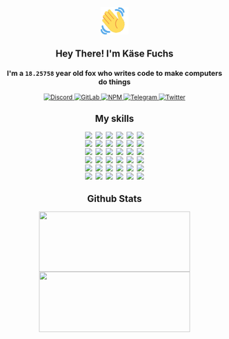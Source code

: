 <div><p align=center><img src=./resources/images/wave.gif width=64px height=64px></p><h2 align=center>Hey There! I'm Käse Fuchs</h2><h3 align=center>I'm a <code>18.25758</code> year old fox who writes code to make computers do things</h3><p align=center><a href=https://discord.com/users/507526681125322772><img alt=Discord src="https://img.shields.io/badge/Discord-5865F2?logo=discord&logoColor=white&style=flat-square#22fa71cc5ada51ce861cd656646e53b4"> </a><a href=https://gitlab.com/kasefuchs><img alt=GitLab src="https://img.shields.io/badge/GitLab-330F63?logo=gitlab&logoColor=white&style=flat-square#22fa71cc5ada51ce861cd656646e53b4"> </a><a href=https://npmjs.com/~kasefuchs><img alt=NPM src="https://img.shields.io/badge/NPM-CB3837?logo=npm&logoColor=white&style=flat-square#22fa71cc5ada51ce861cd656646e53b4"> </a><a href=https://t.me/kasefuchs><img alt=Telegram src="https://img.shields.io/badge/Telegram-2CA5E0?logo=telegram&logoColor=white&style=flat-square#22fa71cc5ada51ce861cd656646e53b4"> </a><a href=https://twitter.com/kasefuchs><img alt=Twitter src="https://img.shields.io/badge/Twitter-1DA1F2?logo=twitter&logoColor=white&style=flat-square#22fa71cc5ada51ce861cd656646e53b4"></a></p><h2 align=center>My skills</h2><p align=center><a href=https://aws.amazon.com/ ><picture><source srcset="https://skillicons.dev/icons?i=aws&theme=dark#22fa71cc5ada51ce861cd656646e53b4" media="(prefers-color-scheme: dark)"><source srcset="https://skillicons.dev/icons?i=aws&theme=light#22fa71cc5ada51ce861cd656646e53b4" media="(prefers-color-scheme: light), (prefers-color-scheme: no-preference)"><img src="https://skillicons.dev/icons?i=aws&theme=light#22fa71cc5ada51ce861cd656646e53b4"></picture></a>&nbsp;&nbsp;<a href=https://en.wikipedia.org/wiki/Bash_(Unix_shell)><picture><source srcset="https://skillicons.dev/icons?i=bash&theme=dark#22fa71cc5ada51ce861cd656646e53b4" media="(prefers-color-scheme: dark)"><source srcset="https://skillicons.dev/icons?i=bash&theme=light#22fa71cc5ada51ce861cd656646e53b4" media="(prefers-color-scheme: light), (prefers-color-scheme: no-preference)"><img src="https://skillicons.dev/icons?i=bash&theme=light#22fa71cc5ada51ce861cd656646e53b4"></picture></a>&nbsp;&nbsp;<a href=https://discord.com/developers/docs><picture><source srcset="https://skillicons.dev/icons?i=bots&theme=dark#22fa71cc5ada51ce861cd656646e53b4" media="(prefers-color-scheme: dark)"><source srcset="https://skillicons.dev/icons?i=bots&theme=light#22fa71cc5ada51ce861cd656646e53b4" media="(prefers-color-scheme: light), (prefers-color-scheme: no-preference)"><img src="https://skillicons.dev/icons?i=bots&theme=light#22fa71cc5ada51ce861cd656646e53b4"></picture></a>&nbsp;&nbsp;<a href=https://www.cloudflare.com/ ><picture><source srcset="https://skillicons.dev/icons?i=cloudflare&theme=dark#22fa71cc5ada51ce861cd656646e53b4" media="(prefers-color-scheme: dark)"><source srcset="https://skillicons.dev/icons?i=cloudflare&theme=light#22fa71cc5ada51ce861cd656646e53b4" media="(prefers-color-scheme: light), (prefers-color-scheme: no-preference)"><img src="https://skillicons.dev/icons?i=cloudflare&theme=light#22fa71cc5ada51ce861cd656646e53b4"></picture></a>&nbsp;&nbsp;<a href=https://en.wikipedia.org/wiki/CSS><picture><source srcset="https://skillicons.dev/icons?i=css&theme=dark#22fa71cc5ada51ce861cd656646e53b4" media="(prefers-color-scheme: dark)"><source srcset="https://skillicons.dev/icons?i=css&theme=light#22fa71cc5ada51ce861cd656646e53b4" media="(prefers-color-scheme: light), (prefers-color-scheme: no-preference)"><img src="https://skillicons.dev/icons?i=css&theme=light#22fa71cc5ada51ce861cd656646e53b4"></picture></a>&nbsp;&nbsp;<a href=https://www.docker.com/ ><picture><source srcset="https://skillicons.dev/icons?i=docker&theme=dark#22fa71cc5ada51ce861cd656646e53b4" media="(prefers-color-scheme: dark)"><source srcset="https://skillicons.dev/icons?i=docker&theme=light#22fa71cc5ada51ce861cd656646e53b4" media="(prefers-color-scheme: light), (prefers-color-scheme: no-preference)"><img src="https://skillicons.dev/icons?i=docker&theme=light#22fa71cc5ada51ce861cd656646e53b4"></picture></a><br><a href=https://www.electronjs.org/ ><picture><source srcset="https://skillicons.dev/icons?i=electron&theme=dark#22fa71cc5ada51ce861cd656646e53b4" media="(prefers-color-scheme: dark)"><source srcset="https://skillicons.dev/icons?i=electron&theme=light#22fa71cc5ada51ce861cd656646e53b4" media="(prefers-color-scheme: light), (prefers-color-scheme: no-preference)"><img src="https://skillicons.dev/icons?i=electron&theme=light#22fa71cc5ada51ce861cd656646e53b4"></picture></a>&nbsp;&nbsp;<a href=https://expressjs.com/ ><picture><source srcset="https://skillicons.dev/icons?i=express&theme=dark#22fa71cc5ada51ce861cd656646e53b4" media="(prefers-color-scheme: dark)"><source srcset="https://skillicons.dev/icons?i=express&theme=light#22fa71cc5ada51ce861cd656646e53b4" media="(prefers-color-scheme: light), (prefers-color-scheme: no-preference)"><img src="https://skillicons.dev/icons?i=express&theme=light#22fa71cc5ada51ce861cd656646e53b4"></picture></a>&nbsp;&nbsp;<a href=https://www.figma.com/ ><picture><source srcset="https://skillicons.dev/icons?i=figma&theme=dark#22fa71cc5ada51ce861cd656646e53b4" media="(prefers-color-scheme: dark)"><source srcset="https://skillicons.dev/icons?i=figma&theme=light#22fa71cc5ada51ce861cd656646e53b4" media="(prefers-color-scheme: light), (prefers-color-scheme: no-preference)"><img src="https://skillicons.dev/icons?i=figma&theme=light#22fa71cc5ada51ce861cd656646e53b4"></picture></a>&nbsp;&nbsp;<a href=https://firebase.google.com/ ><picture><source srcset="https://skillicons.dev/icons?i=firebase&theme=dark#22fa71cc5ada51ce861cd656646e53b4" media="(prefers-color-scheme: dark)"><source srcset="https://skillicons.dev/icons?i=firebase&theme=light#22fa71cc5ada51ce861cd656646e53b4" media="(prefers-color-scheme: light), (prefers-color-scheme: no-preference)"><img src="https://skillicons.dev/icons?i=firebase&theme=light#22fa71cc5ada51ce861cd656646e53b4"></picture></a>&nbsp;&nbsp;<a href=https://flask.palletsprojects.com/ ><picture><source srcset="https://skillicons.dev/icons?i=flask&theme=dark#22fa71cc5ada51ce861cd656646e53b4" media="(prefers-color-scheme: dark)"><source srcset="https://skillicons.dev/icons?i=flask&theme=light#22fa71cc5ada51ce861cd656646e53b4" media="(prefers-color-scheme: light), (prefers-color-scheme: no-preference)"><img src="https://skillicons.dev/icons?i=flask&theme=light#22fa71cc5ada51ce861cd656646e53b4"></picture></a>&nbsp;&nbsp;<a href=https://cloud.google.com/ ><picture><source srcset="https://skillicons.dev/icons?i=gcp&theme=dark#22fa71cc5ada51ce861cd656646e53b4" media="(prefers-color-scheme: dark)"><source srcset="https://skillicons.dev/icons?i=gcp&theme=light#22fa71cc5ada51ce861cd656646e53b4" media="(prefers-color-scheme: light), (prefers-color-scheme: no-preference)"><img src="https://skillicons.dev/icons?i=gcp&theme=light#22fa71cc5ada51ce861cd656646e53b4"></picture></a><br><a href=https://git-scm.com/ ><picture><source srcset="https://skillicons.dev/icons?i=git&theme=dark#22fa71cc5ada51ce861cd656646e53b4" media="(prefers-color-scheme: dark)"><source srcset="https://skillicons.dev/icons?i=git&theme=light#22fa71cc5ada51ce861cd656646e53b4" media="(prefers-color-scheme: light), (prefers-color-scheme: no-preference)"><img src="https://skillicons.dev/icons?i=git&theme=light#22fa71cc5ada51ce861cd656646e53b4"></picture></a>&nbsp;&nbsp;<a href=https://github.com/ ><picture><source srcset="https://skillicons.dev/icons?i=github&theme=dark#22fa71cc5ada51ce861cd656646e53b4" media="(prefers-color-scheme: dark)"><source srcset="https://skillicons.dev/icons?i=github&theme=light#22fa71cc5ada51ce861cd656646e53b4" media="(prefers-color-scheme: light), (prefers-color-scheme: no-preference)"><img src="https://skillicons.dev/icons?i=github&theme=light#22fa71cc5ada51ce861cd656646e53b4"></picture></a>&nbsp;&nbsp;<a href=https://gitlab.com/ ><picture><source srcset="https://skillicons.dev/icons?i=gitlab&theme=dark#22fa71cc5ada51ce861cd656646e53b4" media="(prefers-color-scheme: dark)"><source srcset="https://skillicons.dev/icons?i=gitlab&theme=light#22fa71cc5ada51ce861cd656646e53b4" media="(prefers-color-scheme: light), (prefers-color-scheme: no-preference)"><img src="https://skillicons.dev/icons?i=gitlab&theme=light#22fa71cc5ada51ce861cd656646e53b4"></picture></a>&nbsp;&nbsp;<a href=https://www.heroku.com/ ><picture><source srcset="https://skillicons.dev/icons?i=heroku&theme=dark#22fa71cc5ada51ce861cd656646e53b4" media="(prefers-color-scheme: dark)"><source srcset="https://skillicons.dev/icons?i=heroku&theme=light#22fa71cc5ada51ce861cd656646e53b4" media="(prefers-color-scheme: light), (prefers-color-scheme: no-preference)"><img src="https://skillicons.dev/icons?i=heroku&theme=light#22fa71cc5ada51ce861cd656646e53b4"></picture></a>&nbsp;&nbsp;<a href=https://en.wikipedia.org/wiki/HTML><picture><source srcset="https://skillicons.dev/icons?i=html&theme=dark#22fa71cc5ada51ce861cd656646e53b4" media="(prefers-color-scheme: dark)"><source srcset="https://skillicons.dev/icons?i=html&theme=light#22fa71cc5ada51ce861cd656646e53b4" media="(prefers-color-scheme: light), (prefers-color-scheme: no-preference)"><img src="https://skillicons.dev/icons?i=html&theme=light#22fa71cc5ada51ce861cd656646e53b4"></picture></a>&nbsp;&nbsp;<a href=https://en.wikipedia.org/wiki/JavaScript><picture><source srcset="https://skillicons.dev/icons?i=js&theme=dark#22fa71cc5ada51ce861cd656646e53b4" media="(prefers-color-scheme: dark)"><source srcset="https://skillicons.dev/icons?i=js&theme=light#22fa71cc5ada51ce861cd656646e53b4" media="(prefers-color-scheme: light), (prefers-color-scheme: no-preference)"><img src="https://skillicons.dev/icons?i=js&theme=light#22fa71cc5ada51ce861cd656646e53b4"></picture></a><br><a href=https://en.wikipedia.org/wiki/Linux><picture><source srcset="https://skillicons.dev/icons?i=linux&theme=dark#22fa71cc5ada51ce861cd656646e53b4" media="(prefers-color-scheme: dark)"><source srcset="https://skillicons.dev/icons?i=linux&theme=light#22fa71cc5ada51ce861cd656646e53b4" media="(prefers-color-scheme: light), (prefers-color-scheme: no-preference)"><img src="https://skillicons.dev/icons?i=linux&theme=light#22fa71cc5ada51ce861cd656646e53b4"></picture></a>&nbsp;&nbsp;<a href=https://mui.com/ ><picture><source srcset="https://skillicons.dev/icons?i=materialui&theme=dark#22fa71cc5ada51ce861cd656646e53b4" media="(prefers-color-scheme: dark)"><source srcset="https://skillicons.dev/icons?i=materialui&theme=light#22fa71cc5ada51ce861cd656646e53b4" media="(prefers-color-scheme: light), (prefers-color-scheme: no-preference)"><img src="https://skillicons.dev/icons?i=materialui&theme=light#22fa71cc5ada51ce861cd656646e53b4"></picture></a>&nbsp;&nbsp;<a href=https://en.wikipedia.org/wiki/Markdown><picture><source srcset="https://skillicons.dev/icons?i=md&theme=dark#22fa71cc5ada51ce861cd656646e53b4" media="(prefers-color-scheme: dark)"><source srcset="https://skillicons.dev/icons?i=md&theme=light#22fa71cc5ada51ce861cd656646e53b4" media="(prefers-color-scheme: light), (prefers-color-scheme: no-preference)"><img src="https://skillicons.dev/icons?i=md&theme=light#22fa71cc5ada51ce861cd656646e53b4"></picture></a>&nbsp;&nbsp;<a href=https://www.mongodb.com/ ><picture><source srcset="https://skillicons.dev/icons?i=mongodb&theme=dark#22fa71cc5ada51ce861cd656646e53b4" media="(prefers-color-scheme: dark)"><source srcset="https://skillicons.dev/icons?i=mongodb&theme=light#22fa71cc5ada51ce861cd656646e53b4" media="(prefers-color-scheme: light), (prefers-color-scheme: no-preference)"><img src="https://skillicons.dev/icons?i=mongodb&theme=light#22fa71cc5ada51ce861cd656646e53b4"></picture></a>&nbsp;&nbsp;<a href=https://www.mysql.com/ ><picture><source srcset="https://skillicons.dev/icons?i=mysql&theme=dark#22fa71cc5ada51ce861cd656646e53b4" media="(prefers-color-scheme: dark)"><source srcset="https://skillicons.dev/icons?i=mysql&theme=light#22fa71cc5ada51ce861cd656646e53b4" media="(prefers-color-scheme: light), (prefers-color-scheme: no-preference)"><img src="https://skillicons.dev/icons?i=mysql&theme=light#22fa71cc5ada51ce861cd656646e53b4"></picture></a>&nbsp;&nbsp;<a href=https://nextjs.org/ ><picture><source srcset="https://skillicons.dev/icons?i=nextjs&theme=dark#22fa71cc5ada51ce861cd656646e53b4" media="(prefers-color-scheme: dark)"><source srcset="https://skillicons.dev/icons?i=nextjs&theme=light#22fa71cc5ada51ce861cd656646e53b4" media="(prefers-color-scheme: light), (prefers-color-scheme: no-preference)"><img src="https://skillicons.dev/icons?i=nextjs&theme=light#22fa71cc5ada51ce861cd656646e53b4"></picture></a><br><a href=https://nodejs.org/en/ ><picture><source srcset="https://skillicons.dev/icons?i=nodejs&theme=dark#22fa71cc5ada51ce861cd656646e53b4" media="(prefers-color-scheme: dark)"><source srcset="https://skillicons.dev/icons?i=nodejs&theme=light#22fa71cc5ada51ce861cd656646e53b4" media="(prefers-color-scheme: light), (prefers-color-scheme: no-preference)"><img src="https://skillicons.dev/icons?i=nodejs&theme=light#22fa71cc5ada51ce861cd656646e53b4"></picture></a>&nbsp;&nbsp;<a href=https://www.postgresql.org/ ><picture><source srcset="https://skillicons.dev/icons?i=postgres&theme=dark#22fa71cc5ada51ce861cd656646e53b4" media="(prefers-color-scheme: dark)"><source srcset="https://skillicons.dev/icons?i=postgres&theme=light#22fa71cc5ada51ce861cd656646e53b4" media="(prefers-color-scheme: light), (prefers-color-scheme: no-preference)"><img src="https://skillicons.dev/icons?i=postgres&theme=light#22fa71cc5ada51ce861cd656646e53b4"></picture></a>&nbsp;&nbsp;<a href=https://learn.microsoft.com/en-us/powershell/ ><picture><source srcset="https://skillicons.dev/icons?i=powershell&theme=dark#22fa71cc5ada51ce861cd656646e53b4" media="(prefers-color-scheme: dark)"><source srcset="https://skillicons.dev/icons?i=powershell&theme=light#22fa71cc5ada51ce861cd656646e53b4" media="(prefers-color-scheme: light), (prefers-color-scheme: no-preference)"><img src="https://skillicons.dev/icons?i=powershell&theme=light#22fa71cc5ada51ce861cd656646e53b4"></picture></a>&nbsp;&nbsp;<a href=https://www.python.org/ ><picture><source srcset="https://skillicons.dev/icons?i=py&theme=dark#22fa71cc5ada51ce861cd656646e53b4" media="(prefers-color-scheme: dark)"><source srcset="https://skillicons.dev/icons?i=py&theme=light#22fa71cc5ada51ce861cd656646e53b4" media="(prefers-color-scheme: light), (prefers-color-scheme: no-preference)"><img src="https://skillicons.dev/icons?i=py&theme=light#22fa71cc5ada51ce861cd656646e53b4"></picture></a>&nbsp;&nbsp;<a href=https://www.raspberrypi.org/ ><picture><source srcset="https://skillicons.dev/icons?i=raspberrypi&theme=dark#22fa71cc5ada51ce861cd656646e53b4" media="(prefers-color-scheme: dark)"><source srcset="https://skillicons.dev/icons?i=raspberrypi&theme=light#22fa71cc5ada51ce861cd656646e53b4" media="(prefers-color-scheme: light), (prefers-color-scheme: no-preference)"><img src="https://skillicons.dev/icons?i=raspberrypi&theme=light#22fa71cc5ada51ce861cd656646e53b4"></picture></a>&nbsp;&nbsp;<a href=https://reactjs.org/ ><picture><source srcset="https://skillicons.dev/icons?i=react&theme=dark#22fa71cc5ada51ce861cd656646e53b4" media="(prefers-color-scheme: dark)"><source srcset="https://skillicons.dev/icons?i=react&theme=light#22fa71cc5ada51ce861cd656646e53b4" media="(prefers-color-scheme: light), (prefers-color-scheme: no-preference)"><img src="https://skillicons.dev/icons?i=react&theme=light#22fa71cc5ada51ce861cd656646e53b4"></picture></a><br><a href=https://redux.js.org/ ><picture><source srcset="https://skillicons.dev/icons?i=redux&theme=dark#22fa71cc5ada51ce861cd656646e53b4" media="(prefers-color-scheme: dark)"><source srcset="https://skillicons.dev/icons?i=redux&theme=light#22fa71cc5ada51ce861cd656646e53b4" media="(prefers-color-scheme: light), (prefers-color-scheme: no-preference)"><img src="https://skillicons.dev/icons?i=redux&theme=light#22fa71cc5ada51ce861cd656646e53b4"></picture></a>&nbsp;&nbsp;<a href=https://en.wikipedia.org/wiki/Regular_expression><picture><source srcset="https://skillicons.dev/icons?i=regex&theme=dark#22fa71cc5ada51ce861cd656646e53b4" media="(prefers-color-scheme: dark)"><source srcset="https://skillicons.dev/icons?i=regex&theme=light#22fa71cc5ada51ce861cd656646e53b4" media="(prefers-color-scheme: light), (prefers-color-scheme: no-preference)"><img src="https://skillicons.dev/icons?i=regex&theme=light#22fa71cc5ada51ce861cd656646e53b4"></picture></a>&nbsp;&nbsp;<a href=https://en.wikipedia.org/wiki/Sass_(stylesheet_language)><picture><source srcset="https://skillicons.dev/icons?i=sass&theme=dark#22fa71cc5ada51ce861cd656646e53b4" media="(prefers-color-scheme: dark)"><source srcset="https://skillicons.dev/icons?i=sass&theme=light#22fa71cc5ada51ce861cd656646e53b4" media="(prefers-color-scheme: light), (prefers-color-scheme: no-preference)"><img src="https://skillicons.dev/icons?i=sass&theme=light#22fa71cc5ada51ce861cd656646e53b4"></picture></a>&nbsp;&nbsp;<a href=https://www.typescriptlang.org/ ><picture><source srcset="https://skillicons.dev/icons?i=ts&theme=dark#22fa71cc5ada51ce861cd656646e53b4" media="(prefers-color-scheme: dark)"><source srcset="https://skillicons.dev/icons?i=ts&theme=light#22fa71cc5ada51ce861cd656646e53b4" media="(prefers-color-scheme: light), (prefers-color-scheme: no-preference)"><img src="https://skillicons.dev/icons?i=ts&theme=light#22fa71cc5ada51ce861cd656646e53b4"></picture></a>&nbsp;&nbsp;<a href=https://unity.com/ ><picture><source srcset="https://skillicons.dev/icons?i=unity&theme=dark#22fa71cc5ada51ce861cd656646e53b4" media="(prefers-color-scheme: dark)"><source srcset="https://skillicons.dev/icons?i=unity&theme=light#22fa71cc5ada51ce861cd656646e53b4" media="(prefers-color-scheme: light), (prefers-color-scheme: no-preference)"><img src="https://skillicons.dev/icons?i=unity&theme=light#22fa71cc5ada51ce861cd656646e53b4"></picture></a>&nbsp;&nbsp;<a href=https://workers.cloudflare.com/ ><picture><source srcset="https://skillicons.dev/icons?i=workers&theme=dark#22fa71cc5ada51ce861cd656646e53b4" media="(prefers-color-scheme: dark)"><source srcset="https://skillicons.dev/icons?i=workers&theme=light#22fa71cc5ada51ce861cd656646e53b4" media="(prefers-color-scheme: light), (prefers-color-scheme: no-preference)"><img src="https://skillicons.dev/icons?i=workers&theme=light#22fa71cc5ada51ce861cd656646e53b4"></picture></a><br></p><h2 align=center>Github Stats</h2><p align=center><picture><source srcset="https://github-readme-stats-kasefuchs.vercel.app/api/?count_private=true&hide_border=true&hide_rank=true&line_height=20&hide_title=true&username=Kasefuchs&theme=dark#22fa71cc5ada51ce861cd656646e53b4" media="(prefers-color-scheme: dark)"><source srcset="https://github-readme-stats-kasefuchs.vercel.app/api/?count_private=true&hide_border=true&hide_rank=true&line_height=20&hide_title=true&username=Kasefuchs&theme=light#22fa71cc5ada51ce861cd656646e53b4" media="(prefers-color-scheme: light), (prefers-color-scheme: no-preference)"><img align=middle width=350 height=140 src="https://github-readme-stats-kasefuchs.vercel.app/api/?count_private=true&hide_border=true&hide_rank=true&line_height=20&hide_title=true&username=Kasefuchs&theme=light#22fa71cc5ada51ce861cd656646e53b4"></picture><picture><source srcset="https://github-readme-stats-kasefuchs.vercel.app/api/top-langs/?count_private=true&hide_border=true&layout=compact&username=Kasefuchs&theme=dark#22fa71cc5ada51ce861cd656646e53b4" media="(prefers-color-scheme: dark)"><source srcset="https://github-readme-stats-kasefuchs.vercel.app/api/top-langs/?count_private=true&hide_border=true&layout=compact&username=Kasefuchs&theme=light#22fa71cc5ada51ce861cd656646e53b4" media="(prefers-color-scheme: light), (prefers-color-scheme: no-preference)"><img align=middle width=350 height=140 src="https://github-readme-stats-kasefuchs.vercel.app/api/top-langs/?count_private=true&hide_border=true&layout=compact&username=Kasefuchs&theme=light#22fa71cc5ada51ce861cd656646e53b4"></picture></p><img src="https://hit.yhype.me/github/profile?user_id=64592097#22fa71cc5ada51ce861cd656646e53b4" alt=""></div>